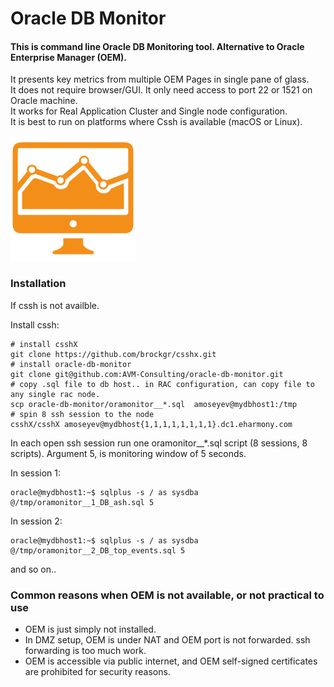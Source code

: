 Oracle DB Monitor
====================

#### This is command line Oracle DB Monitoring tool. Alternative to Oracle Enterprise Manager (OEM). 

It presents key metrics from multiple OEM Pages in single pane of glass. <br />
It does not require browser/GUI. It only need access to port 22 or 1521 on Oracle machine. <br />
It works for Real Application Cluster and Single node configuration. <br />
It is best to run on platforms where Cssh is available (macOS or Linux). 

<img src="readme/oracle-db-monitor-icon.png" width="200">

### Installation

If cssh is not availble.  

Install cssh: 


```Shell
# install csshX
git clone https://github.com/brockgr/csshx.git
# install oracle-db-monitor
git clone git@github.com:AVM-Consulting/oracle-db-monitor.git
# copy .sql file to db host.. in RAC configuration, can copy file to any single rac node.
scp oracle-db-monitor/oramonitor__*.sql  amoseyev@mydbhost1:/tmp
# spin 8 ssh session to the node
csshX/csshX amoseyev@mydbhost{1,1,1,1,1,1,1,1}.dc1.eharmony.com
```

In each open ssh session run one oramonitor__*.sql script (8 sessions, 8 scripts). Argument 5, is monitoring window of 5 seconds.

In session 1:
```Shell
oracle@mydbhost1:~$ sqlplus -s / as sysdba @/tmp/oramonitor__1_DB_ash.sql 5
```

In session 2:
```Shell
oracle@mydbhost1:~$ sqlplus -s / as sysdba @/tmp/oramonitor__2_DB_top_events.sql 5
```

and so on..


### Common reasons when OEM is not available, or not practical to use

 - OEM is just simply not installed.
 - In DMZ setup, OEM is under NAT and OEM port is not forwarded. ssh forwarding is too much work. 
 - OEM is accessible via public internet, and OEM self-signed certificates are prohibited for security reasons.


